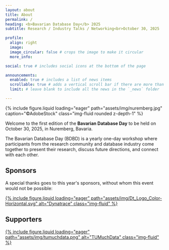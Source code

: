 ```yaml
---
layout: about
title: About
permalink: /
heading: <b>Bavarian Database Day</b> 2025
subtitle: Research / Industry Talks / Networking<br>October 30, 2025

profile:
  align: right
  image: 
  image_circular: false # crops the image to make it circular
  more_info: 

social: true # includes social icons at the bottom of the page

announcements:
  enabled: true # includes a list of news items
  scrollable: true # adds a vertical scroll bar if there are more than 3 news items
  limit: # leave blank to include all the news in the `_news` folder

---
```


{% include figure.liquid loading="eager" path="assets/img/nuremberg.jpg" caption="©AdobeStock" class="img-fluid rounded z-depth-1" %}

Welcome to the first edition of the **Bavarian Database Day** to be held on October 30, 2025, in Nuremberg, Bavaria.

The Bavarian Database Day (BDBD) is a yearly one-day workshop where participants from the research community and database industry come together to present their research, discuss future directions, and connect with each other.


## Sponsors
A special thanks goes to this year's sponsors, without whom this event would not be possible:
<div class="mx-auto d-block col-sm-6 my-5">
<a href="https://www.dynatrace.com/">
{% include figure.liquid loading="eager" path="assets/img/Dt_Logo_Color-Horizontal.svg" alt="Dynatrace" class="img-fluid" %}
</a>
</div>

## Supporters
<div class="mx-auto d-block col-sm-6 my-5">
<a href="http://tumuchdata.club/">
{% include figure.liquid loading="eager" path="assets/img/tumuchdata.png" alt="TUMuchData" class="img-fluid" %}
</a>
</div>